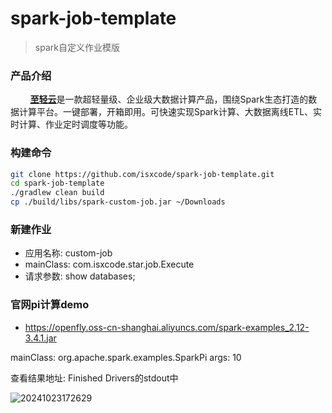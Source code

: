 # spark-job-template

> spark自定义作业模版

### 产品介绍
  
&nbsp;&nbsp;&nbsp;&nbsp;&nbsp;&nbsp;&nbsp; [**至轻云**](https://zhiqingyun.isxcode.com)是一款超轻量级、企业级大数据计算产品，围绕Spark生态打造的数据计算平台。一键部署，开箱即用。可快速实现Spark计算、大数据离线ETL、实时计算、作业定时调度等功能。

### 构建命令

```bash
git clone https://github.com/isxcode/spark-job-template.git
cd spark-job-template
./gradlew clean build
cp ./build/libs/spark-custom-job.jar ~/Downloads
```

### 新建作业

- 应用名称: custom-job
- mainClass: com.isxcode.star.job.Execute
- 请求参数: show databases;

### 官网pi计算demo

- https://openfly.oss-cn-shanghai.aliyuncs.com/spark-examples_2.12-3.4.1.jar

mainClass: org.apache.spark.examples.SparkPi
args: 10

查看结果地址: Finished Drivers的stdout中

![20241023172629](https://img.isxcode.com/picgo/20241023172629.png)